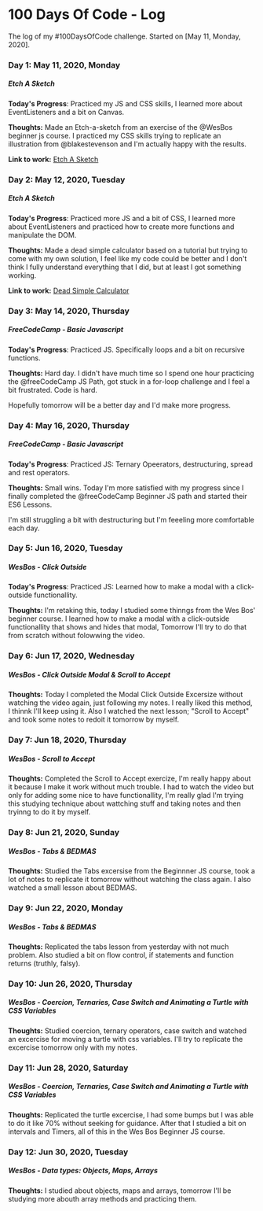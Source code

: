 # 100 Days Of Code - Log
The log of my #100DaysOfCode challenge. Started on [May 11, Monday, 2020].

### Day 1: May 11, 2020, Monday
##### Etch A Sketch

**Today's Progress**: Practiced my JS and CSS skills, I learned more about EventListeners and a bit on Canvas.

**Thoughts:** Made an Etch-a-sketch from an exercise of the @WesBos beginner js course.
I practiced my CSS skills trying to replicate an illustration from @blakestevenson
and I'm actually happy with the results.

**Link to work:** [Etch A Sketch](https://friendly-thompson-1ee394.netlify.app)

### Day 2: May 12, 2020, Tuesday
##### Etch A Sketch

**Today's Progress**: Practiced more JS and a bit of CSS, I learned more about EventListeners and practiced how to create more functions and manipulate the DOM.

**Thoughts:** Made a dead simple calculator based on a tutorial but trying to come with my own solution,
I feel like my code could be better and I don't think I fully understand everything that I did,
but at least I got something working.

**Link to work:** [Dead Simple Calculator](https://dead-simple-calc.netlify.app)


### Day 3: May 14, 2020, Thursday
##### FreeCodeCamp - Basic Javascript

**Today's Progress**: Practiced JS. Specifically loops and a bit on recursive functions.

**Thoughts:** Hard day. I didn't have much time so I spend one hour practicing the 
@freeCodeCamp JS Path, got stuck in a for-loop challenge and I feel a bit frustrated. Code is hard.

Hopefully tomorrow will be a better day and I'd make more progress.


### Day 4: May 16, 2020, Thursday
##### FreeCodeCamp - Basic Javascript

**Today's Progress**: Practiced JS: Ternary Opeerators, destructuring, spread and rest operators.

**Thoughts:** Small wins. Today I'm more satisfied with my progress since I finally completed the 
@freeCodeCamp Beginner JS path and started their ES6 Lessons.

I'm still struggling a bit with destructuring but I'm feeeling more comfortable each day.

### Day 5: Jun 16, 2020, Tuesday
##### WesBos - Click Outside

**Today's Progress**: Practiced JS: Learned how to make a modal with a click-outside functionallity.

**Thoughts:** I'm retaking this, today I studied some thinngs from the Wes Bos' beginner course. I learned how to make a modal with a click-outside functionallity that shows and hides that modal, Tomorrow I'll try to do that from scratch without folowwing the video.

### Day 6: Jun 17, 2020, Wednesday
##### WesBos - Click Outside Modal & Scroll to Accept
**Thoughts:** Today I completed the Modal Click Outside Excersize without watching the video again, just following my notes. I really liked this method, I thinnk I'll keep using it. Also I watched the next lesson; "Scroll to Accept" and took some notes to redoit it tomorrow by myself.

### Day 7: Jun 18, 2020, Thursday
##### WesBos - Scroll to Accept
**Thoughts:** Completed the Scroll to Accept exercize, I'm really happy about it because I make it work without much trouble. I had to watch the video but only for adding some nice to have functionallity, I'm really glad I'm trying this studying technique about wattching stuff and taking notes and then tryinng to do it by myself.

### Day 8: Jun 21, 2020, Sunday
##### WesBos - Tabs & BEDMAS
**Thoughts:** Studied the Tabs excersise from the Beginnner JS course, took a lot of notes to replicate it tomorrow without watching the class again. I also watched a small lesson about BEDMAS.

### Day 9: Jun 22, 2020, Monday
##### WesBos - Tabs & BEDMAS
**Thoughts:** Replicated the tabs lesson from yesterday with not much problem. Also studied a bit on flow control, if statements and function returns (truthly, falsy).

### Day 10: Jun 26, 2020, Thursday
##### WesBos - Coercion, Ternaries, Case Switch and Animating a Turtle with CSS Variables
**Thoughts:** Studied coercion, ternary operators, case switch and watched an excercise for moving a turtle with css variables. I'll try to replicate the excercise tomorrow only with my notes.


### Day 11: Jun 28, 2020, Saturday
##### WesBos - Coercion, Ternaries, Case Switch and Animating a Turtle with CSS Variables
**Thoughts:** Replicated the turtle excercise, I had some bumps but I was able to do it like 70% without seeking for guidance. After that I studied a bit on intervals and Timers, all of this in the Wes Bos Beginner JS course.

### Day 12: Jun 30, 2020, Tuesday
##### WesBos - Data types: Objects, Maps, Arrays
**Thoughts:** I studied about objects, maps and arrays, tomorrow I'll be studying more abouth array methods and practicing them.
